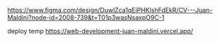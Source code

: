 https://www.figma.com/design/DuwlZca1qEiPHKlshFdEkR/CV---Juan-Maldini?node-id=2008-739&t=T01p3wasNsaxpO9C-1

deploy temp
https://web-development-juan-maldini.vercel.app/
